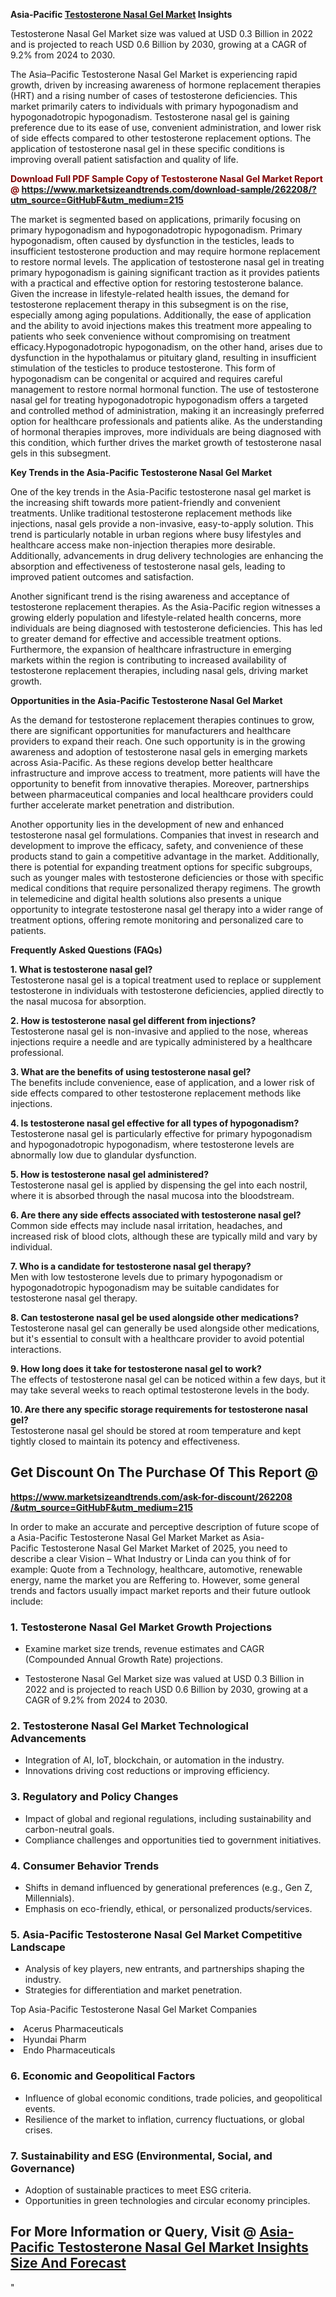 <p><strong>Asia-Pacific&nbsp;<a href=""https://www.marketsizeandtrends.com/download-sample/262208/&amp;utm_source=GitHubF&amp;utm_medium=215"">Testosterone Nasal Gel Market</a> Insights</strong></p><p>Testosterone Nasal Gel Market size was valued at USD 0.3 Billion in 2022 and is projected to reach USD 0.6 Billion by 2030, growing at a CAGR of 9.2% from 2024 to 2030.</p><p><p>The Asia–Pacific Testosterone Nasal Gel Market is experiencing rapid growth, driven by increasing awareness of hormone replacement therapies (HRT) and a rising number of cases of testosterone deficiencies. This market primarily caters to individuals with primary hypogonadism and hypogonadotropic hypogonadism. Testosterone nasal gel is gaining preference due to its ease of use, convenient administration, and lower risk of side effects compared to other testosterone replacement options. The application of testosterone nasal gel in these specific conditions is improving overall patient satisfaction and quality of life. <strong><p><strong><span style="color: #800000;">Download Full PDF Sample Copy of Testosterone Nasal Gel Market Report @</span>&nbsp;</strong><a href="https://www.marketsizeandtrends.com/download-sample/262208/?utm_source=GitHubF&amp;utm_medium=215" target="_blank">https://www.marketsizeandtrends.com/download-sample/262208/?utm_source=GitHubF&amp;utm_medium=215</a></p></strong></p><p>The market is segmented based on applications, primarily focusing on primary hypogonadism and hypogonadotropic hypogonadism. Primary hypogonadism, often caused by dysfunction in the testicles, leads to insufficient testosterone production and may require hormone replacement to restore normal levels. The application of testosterone nasal gel in treating primary hypogonadism is gaining significant traction as it provides patients with a practical and effective option for restoring testosterone balance. Given the increase in lifestyle-related health issues, the demand for testosterone replacement therapy in this subsegment is on the rise, especially among aging populations. Additionally, the ease of application and the ability to avoid injections makes this treatment more appealing to patients who seek convenience without compromising on treatment efficacy.Hypogonadotropic hypogonadism, on the other hand, arises due to dysfunction in the hypothalamus or pituitary gland, resulting in insufficient stimulation of the testicles to produce testosterone. This form of hypogonadism can be congenital or acquired and requires careful management to restore normal hormonal function. The use of testosterone nasal gel for treating hypogonadotropic hypogonadism offers a targeted and controlled method of administration, making it an increasingly preferred option for healthcare professionals and patients alike. As the understanding of hormonal therapies improves, more individuals are being diagnosed with this condition, which further drives the market growth of testosterone nasal gels in this subsegment.</p><p><strong>Key Trends in the Asia-Pacific Testosterone Nasal Gel Market</strong></p><p>One of the key trends in the Asia-Pacific testosterone nasal gel market is the increasing shift towards more patient-friendly and convenient treatments. Unlike traditional testosterone replacement methods like injections, nasal gels provide a non-invasive, easy-to-apply solution. This trend is particularly notable in urban regions where busy lifestyles and healthcare access make non-injection therapies more desirable. Additionally, advancements in drug delivery technologies are enhancing the absorption and effectiveness of testosterone nasal gels, leading to improved patient outcomes and satisfaction.</p><p>Another significant trend is the rising awareness and acceptance of testosterone replacement therapies. As the Asia-Pacific region witnesses a growing elderly population and lifestyle-related health concerns, more individuals are being diagnosed with testosterone deficiencies. This has led to greater demand for effective and accessible treatment options. Furthermore, the expansion of healthcare infrastructure in emerging markets within the region is contributing to increased availability of testosterone replacement therapies, including nasal gels, driving market growth.</p><p><strong>Opportunities in the Asia-Pacific Testosterone Nasal Gel Market</strong></p><p>As the demand for testosterone replacement therapies continues to grow, there are significant opportunities for manufacturers and healthcare providers to expand their reach. One such opportunity is in the growing awareness and adoption of testosterone nasal gels in emerging markets across Asia-Pacific. As these regions develop better healthcare infrastructure and improve access to treatment, more patients will have the opportunity to benefit from innovative therapies. Moreover, partnerships between pharmaceutical companies and local healthcare providers could further accelerate market penetration and distribution.</p><p>Another opportunity lies in the development of new and enhanced testosterone nasal gel formulations. Companies that invest in research and development to improve the efficacy, safety, and convenience of these products stand to gain a competitive advantage in the market. Additionally, there is potential for expanding treatment options for specific subgroups, such as younger males with testosterone deficiencies or those with specific medical conditions that require personalized therapy regimens. The growth in telemedicine and digital health solutions also presents a unique opportunity to integrate testosterone nasal gel therapy into a wider range of treatment options, offering remote monitoring and personalized care to patients.</p><p><strong>Frequently Asked Questions (FAQs)</strong></p><p><strong>1. What is testosterone nasal gel?</strong><br>Testosterone nasal gel is a topical treatment used to replace or supplement testosterone in individuals with testosterone deficiencies, applied directly to the nasal mucosa for absorption.</p><p><strong>2. How is testosterone nasal gel different from injections?</strong><br>Testosterone nasal gel is non-invasive and applied to the nose, whereas injections require a needle and are typically administered by a healthcare professional.</p><p><strong>3. What are the benefits of using testosterone nasal gel?</strong><br>The benefits include convenience, ease of application, and a lower risk of side effects compared to other testosterone replacement methods like injections.</p><p><strong>4. Is testosterone nasal gel effective for all types of hypogonadism?</strong><br>Testosterone nasal gel is particularly effective for primary hypogonadism and hypogonadotropic hypogonadism, where testosterone levels are abnormally low due to glandular dysfunction.</p><p><strong>5. How is testosterone nasal gel administered?</strong><br>Testosterone nasal gel is applied by dispensing the gel into each nostril, where it is absorbed through the nasal mucosa into the bloodstream.</p><p><strong>6. Are there any side effects associated with testosterone nasal gel?</strong><br>Common side effects may include nasal irritation, headaches, and increased risk of blood clots, although these are typically mild and vary by individual.</p><p><strong>7. Who is a candidate for testosterone nasal gel therapy?</strong><br>Men with low testosterone levels due to primary hypogonadism or hypogonadotropic hypogonadism may be suitable candidates for testosterone nasal gel therapy.</p><p><strong>8. Can testosterone nasal gel be used alongside other medications?</strong><br>Testosterone nasal gel can generally be used alongside other medications, but it's essential to consult with a healthcare provider to avoid potential interactions.</p><p><strong>9. How long does it take for testosterone nasal gel to work?</strong><br>The effects of testosterone nasal gel can be noticed within a few days, but it may take several weeks to reach optimal testosterone levels in the body.</p><p><strong>10. Are there any specific storage requirements for testosterone nasal gel?</strong><br>Testosterone nasal gel should be stored at room temperature and kept tightly closed to maintain its potency and effectiveness.</p></p><h2><strong>Get Discount On The Purchase Of This Report @&nbsp;</strong></h2><p><strong><a href=""https://www.marketsizeandtrends.com/ask-for-discount/262208/&amp;utm_source=GitHubF&amp;utm_medium=215"" target=""_blank"">https://www.marketsizeandtrends.com/ask-for-discount/262208<br />/&amp;utm_source=GitHubF&amp;utm_medium=215</a></strong></p><p>In order to make an accurate and perceptive description of future scope of a Asia-Pacific&nbsp;Testosterone Nasal Gel Market Market as Asia-Pacific&nbsp;Testosterone Nasal Gel Market Market of 2025, you need to describe a clear Vision &ndash; What Industry or Linda can you think of for example: Quote from a Technology, healthcare, automotive, renewable energy, name the market you are Reffering to. However, some general trends and factors usually impact market reports and their future outlook include:</p><h3>1.&nbsp;<strong>Testosterone Nasal Gel Market Growth Projections</strong></h3><ul><li>Examine market size trends, revenue estimates and CAGR (Compounded Annual Growth Rate) projections.</li><li><p>Testosterone Nasal Gel Market size was valued at USD 0.3 Billion in 2022 and is projected to reach USD 0.6 Billion by 2030, growing at a CAGR of 9.2% from 2024 to 2030.</p></li></ul><h3>2.&nbsp;<strong>Testosterone Nasal Gel Market Technological Advancements</strong></h3><ul><li>Integration of AI, IoT, blockchain, or automation in the industry.</li><li>Innovations driving cost reductions or improving efficiency.</li></ul><h3>3.&nbsp;<strong>Regulatory and Policy Changes</strong></h3><ul><li>Impact of global and regional regulations, including sustainability and carbon-neutral goals.</li><li>Compliance challenges and opportunities tied to government initiatives.</li></ul><h3>4.&nbsp;<strong>Consumer Behavior Trends</strong></h3><ul><li>Shifts in demand influenced by generational preferences (e.g., Gen Z, Millennials).</li><li>Emphasis on eco-friendly, ethical, or personalized products/services.</li></ul><h3>5.&nbsp;<strong>Asia-Pacific Testosterone Nasal Gel Market Competitive Landscape</strong></h3><ul><li>Analysis of key players, new entrants, and partnerships shaping the industry.</li><li>Strategies for differentiation and market penetration.</li></ul><p data-pm-slice=""1 1 []"">Top Asia-Pacific Testosterone Nasal Gel Market Companies</p><div data-test-id=""""><p><li>Acerus Pharmaceuticals</li><li> Hyundai Pharm</li><li> Endo Pharmaceuticals</li></p></div><h3>6.&nbsp;<strong>Economic and Geopolitical Factors</strong></h3><ul><li>Influence of global economic conditions, trade policies, and geopolitical events.</li><li>Resilience of the market to inflation, currency fluctuations, or global crises.</li></ul><h3>7.&nbsp;<strong>Sustainability and ESG (Environmental, Social, and Governance)</strong></h3><ul><li>Adoption of sustainable practices to meet ESG criteria.</li><li>Opportunities in green technologies and circular economy principles.</li></ul><h2><strong>For More Information or Query, Visit @&nbsp;</strong><a href=""https://www.verifiedmarketreports.com/product/testosterone-nasal-gel-market/"" target=""_blank"">Asia-Pacific Testosterone Nasal Gel Market Insights Size And Forecast</a></h2>"
